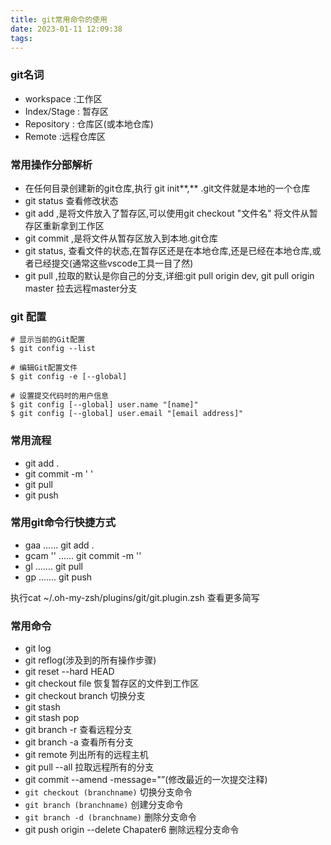 ```yaml
---
title: git常用命令的使用
date: 2023-01-11 12:09:38
tags:
---
```


### git名词

- workspace :工作区
- Index/Stage : 暂存区
- Repository : 仓库区(或本地仓库)
- Remote :远程仓库区

### 常用操作分部解析

- 在任何目录创建新的git仓库,执行 git init**,** .git文件就是本地的一个仓库
- git status 查看修改状态
- git add ,是将文件放入了暂存区,可以使用git checkout "文件名" 将文件从暂存区重新拿到工作区
- git commit ,是将文件从暂存区放入到本地.git仓库
- git status, 查看文件的状态,在暂存区还是在本地仓库,还是已经在本地仓库,或者已经提交(通常这些vscode工具一目了然)
- git pull ,拉取的默认是你自己的分支,详细:git pull origin dev, git pull origin master 拉去远程master分支

### git 配置

```
# 显示当前的Git配置
$ git config --list

# 编辑Git配置文件
$ git config -e [--global]

# 设置提交代码时的用户信息
$ git config [--global] user.name "[name]"
$ git config [--global] user.email "[email address]"
```

### 常用流程

- git add .
- git commit -m ' '
- git pull
- git push

### 常用git命令行快捷方式

- gaa ...... git add .
- gcam '' ...... git commit -m ''
- gl ....... git pull
- gp ....... git push

执行cat ~/.oh-my-zsh/plugins/git/git.plugin.zsh 查看更多简写

### 常用命令

- git log
- git reflog(涉及到的所有操作步骤)
- git reset --hard HEAD
- git checkout file 恢复暂存区的文件到工作区
- git checkout branch 切换分支
- git stash
- git stash pop
- git branch -r 查看远程分支
- git branch -a 查看所有分支
- git remote 列出所有的远程主机
- git pull --all 拉取远程所有的分支
- git commit --amend -message="”(修改最近的一次提交注释)
- `git checkout (branchname)` 切换分支命令
- `git branch (branchname)` 创建分支命令
- `git branch -d (branchname)` 删除分支命令
- git push origin --delete Chapater6 删除远程分支命令

